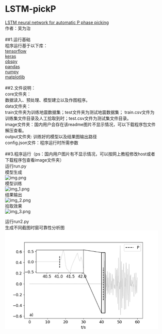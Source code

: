 # LSTM-pickP
[LSTM neural network for automatic P phase picking](https://github.com/withwu/LSTM-pickP) <br />
作者：吴为治<br />
<br />
##1.运行基础 <br />
程序运行基于以下库：<br />
[tensorflow](https://tensorflow.google.cn/install?hl=zh-cn) <br />
[keras](https://keras.io/) <br />
[obspy](https://github.com/obspy/obspy) <br />
[pandas](https://pandas.pydata.org/) <br />
[numpy](https://numpy.org/install/) <br />
[matplotlib](https://matplotlib.org/3.1.1/users/installing.html) <br />
<br />
##2.文件说明：<br />
core文件夹：<br />数据读入、预处理、模型建立以及作图程序。<br />
data文件夹：<br />train文件夹为训练地震数据集；test文件夹为测试地震数据集；
    train.csv文件为训练集文件目录及人工拾取到时；test.csv文件为测试集文件目录。<br />
image文件夹：国内用户会存在该readme图片不显示情况，可以下载程序包文件解压查看。<br />
output文件夹: 训练好的模型以及结果图输出路径<br />
config.json文件：程序运行时所需参数<br />
<br />
##3.程序运行（ps：国内用户图片有不显示情况，可以按网上教程修改host或者下载程序包查看image文件夹）<br />
运行run.py<br />
模型生成<br />![img.png](./image/img.png) <br />
模型训练<br />![img_1.png](./image/img_1.png) <br />
结果输出<br />![img_2.png](./image/img_2.png) <br />
拾取效果<br />![img_3.png](./image/img_3.png) <br />

运行run2.py<br />
生成不同截图时窗可靠性分析图<br /> ![img_4.png](./image/img_4.png) <br />
